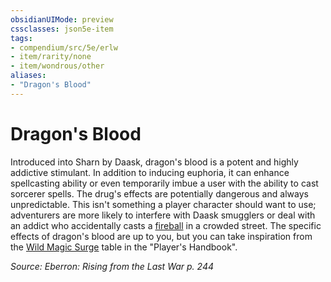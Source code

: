 ```yaml
---
obsidianUIMode: preview
cssclasses: json5e-item
tags:
- compendium/src/5e/erlw
- item/rarity/none
- item/wondrous/other
aliases: 
- "Dragon's Blood"
---
```

# Dragon's Blood



Introduced into Sharn by Daask, dragon's blood is a potent and highly addictive stimulant. In addition to inducing euphoria, it can enhance spellcasting ability or even temporarily imbue a user with the ability to cast sorcerer spells. The drug's effects are potentially dangerous and always unpredictable. This isn't something a player character should want to use; adventurers are more likely to interfere with Daask smugglers or deal with an addict who accidentally casts a [fireball](2-Mechanics/CLI/spells/fireball.md) in a crowded street. The specific effects of dragon's blood are up to you, but you can take inspiration from the [Wild Magic Surge](2-Mechanics/CLI/tables/wild-magic-surge.md) table in the "Player's Handbook".

*Source: Eberron: Rising from the Last War p. 244*
